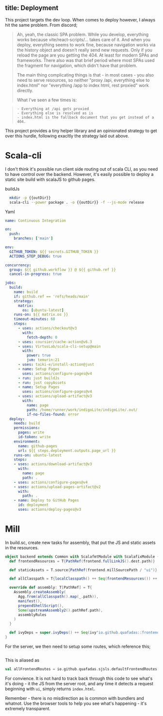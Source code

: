 title: Deployment
---

This project targets the dev loop. When comes to deploy however, I always hit the same problem. From discord;


> Ah, yeah, the classic SPA problem. While you develop, everything works because vite/react-scripts/... takes care of it. And    when you deploy, everything seems to work fine, because navigation works via the history object and doesn't really send new   requests. Only if you reload the page are you getting the 404. At least for modern SPAs and frameworks. There also was that   brief period where most SPAs used the fragment for navigation, which didn't have that problem.
>
> The main thing complicating things is that - in most cases - you also need to serve resources, so neither "proxy /api, everything else to index.html" nor "everything /app to index html, rest proxied" work directly.
>
> What I've seen a few times is:

>     - Everything at /api gets proxied
>     - Everything else is resolved as is
>     - index.html is the fallback document that you get instead of a 404.

This project provides a tiny helper library and an opinionated strategy to get over this hurdle, following exacltly the strategy laid out above.

# Scala-cli

I don't think it's possible run client side routing out of scala CLI, as you need to have control over the backend. However, it's easily possible to deploy a static site build with scalaJS to github pages.

buildJs
```sh
  mkdir -p {{outDir}}
  scala-cli --power package . -o {{outDir}} -f --js-mode release
```





Yaml

```yaml
name: Continuous Integration

on:
  push:
    branches: ['main']

env:
  GITHUB_TOKEN: ${{ secrets.GITHUB_TOKEN }}
  ACTIONS_STEP_DEBUG: true

concurrency:
  group: ${{ github.workflow }} @ ${{ github.ref }}
  cancel-in-progress: true

jobs:
  build:
    name: build
    if: github.ref == 'refs/heads/main'
    strategy:
      matrix:
        os: [ubuntu-latest]
    runs-on: ${{ matrix.os }}
    timeout-minutes: 60
    steps:
      - uses: actions/checkout@v3
        with:
          fetch-depth: 0
      - uses: coursier/cache-action@v6.3
      - uses: VirtusLab/scala-cli-setup@main
        with:
          power: true
          jvm: temurin:21
      - uses: taiki-e/install-action@just
      - name: Setup Pages
        uses: actions/configure-pages@v4
      - run: just buildJs
      - run: just copyAssets
      - name: Setup Pages
        uses: actions/configure-pages@v4
      - uses: actions/upload-artifact@v3
        with:
          name: page
          path: /home/runner/work/indigoLite/indigoLite/.out/
          if-no-files-found: error
  deploy:
    needs: build
    permissions:
      pages: write
      id-token: write
    environment:
      name: github-pages
      url: ${{ steps.deployment.outputs.page_url }}
    runs-on: ubuntu-latest
    steps:
    - uses: actions/download-artifact@v3
      with:
        name: page
        path: .
    - uses: actions/configure-pages@v4
    - uses: actions/upload-pages-artifact@v2
      with:
        path: .
    - name: Deploy to GitHub Pages
      id: deployment
      uses: actions/deploy-pages@v3
```


# Mill

In build.sc, create new tasks for assembly, that put the JS and static assets in the resources.

```scala sc:nocompile
object backend extends Common with ScalafmtModule with ScalafixModule {
  def frontendResources = T{PathRef(frontend.fullLinkJS().dest.path)}

  def staticAssets = T.source{PathRef(frontend.millSourcePath / "ui")} // index.html is here

  def allClasspath = T{localClasspath() ++ Seq(frontendResources()) ++ Seq(staticAssets())  }

  override def assembly: T[PathRef] = T{
    Assembly.createAssembly(
      Agg.from(allClasspath().map(_.path)),
      manifest(),
      prependShellScript(),
      Some(upstreamAssembly2().pathRef.path),
      assemblyRules
    )
  }

  def ivyDeps = super.ivyDeps() ++ Seq(ivy"io.github.quafadas::frontend-routes:{{projectVersion}}")
}

```

For the server, we then need to setup some routes, which reference this;

```

```

This is aliased as

```scala sc:nocompile
val allFrontendRoutes = io.github.quafadas.sjsls.defaultFrontendRoutes[IO]("ui")
```

For convience. It is not hard to track back through this code to see what's it's doing - it the JS from the server root, and any time it detects a request beginning with `ui`, simply returns `index.html`.

Remember - there is no misdirection as is common with bundlers and whatnot. Use the browser tools to help you see what's happening - it's extremely transparent.